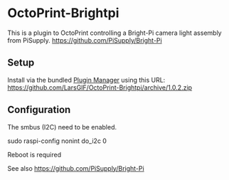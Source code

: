 # OctoPrint-Brightpi

This is a plugin to OctoPrint controlling a Bright-Pi camera light assembly from PiSupply.
https://github.com/PiSupply/Bright-Pi

## Setup

Install via the bundled [Plugin Manager](https://docs.octoprint.org/en/master/bundledplugins/pluginmanager.html)
using this URL:
https://github.com/LarsGIF/OctoPrint-Brightpi/archive/1.0.2.zip

## Configuration

The smbus (I2C) need to be enabled. 

sudo raspi-config nonint do_i2c 0

Reboot is required

See also https://github.com/PiSupply/Bright-Pi
